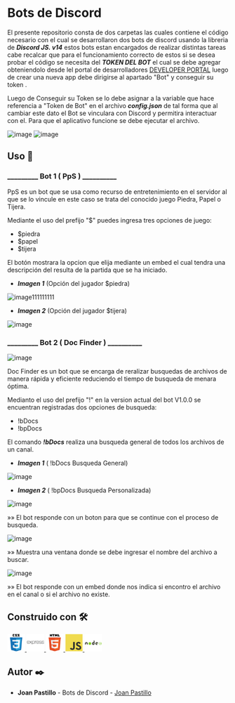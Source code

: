 # Bots de Discord
 
El presente repositorio consta de dos carpetas las cuales  contiene el código necesario con el cual se desarrollaron dos bots de 
discord usando la libreria de ***Discord JS. v14*** estos bots estan encargados de realizar distintas tareas cabe recalcar que 
para el funcionamiento correcto de estos si se desea probar el código se necesita del ***TOKEN DEL BOT***  el cual se debe agregar obteniendolo 
desde lel portal de desarrolladores  [DEVELOPER PORTAL](https://discord.com/developers/applications) luego de crear una nueva app debe dirigirse 
al apartado "Bot" y conseguir su token .

Luego de Conseguir su Token se lo debe asignar a la variable que hace referencia a "Token de Bot" en el archivo ***config.json*** de tal forma 
que al cambiar este dato el Bot se vinculara con Discord y permitira interactuar con el.
Para que el aplicativo funcione se debe ejecutar el archivo.

![image](https://github.com/2k12/discord_bots/assets/104972625/73aedc85-3578-4448-b9d6-d64460ac1537)
                      ![image](https://github.com/2k12/discord_bots/assets/104972625/32cb96dd-8087-4d75-a457-e57bd4f700f8)

## Uso 💪

### **_________ Bot 1  ( PpS ) __________**

PpS es un bot que se usa como recurso de entretenimiento en el servidor al que se lo vincule en este caso se
trata del conocido juego Piedra, Papel o Tijera.

Mediante el uso del prefijo "$"  puedes ingresa tres opciones de juego:

  * $piedra
  * $papel
  * $tijera

El botón mostrara la opcion que elija mediante un embed el cual tendra una descripción del resulta de la
partida que se ha iniciado.

- ***Imagen 1*** (Opción del jugador $piedra)

![image111111111](https://github.com/2k12/discord_bots/assets/104972625/10a6f59c-a601-436d-89f9-6f9e63c38c46)

- ***Imagen 2*** (Opción del jugador $tijera)

![image](https://github.com/2k12/discord_bots/assets/104972625/05968958-0c1b-4e17-ba88-501ffa1ce5e9)


### **_________ Bot 2  ( Doc Finder ) __________**

![image](https://github.com/2k12/discord_bots/assets/104972625/77d67282-966a-41f1-a041-f78b53cc0e23)

Doc Finder es un bot que se encarga de reralizar busquedas de archivos de manera rápida y eficiente reduciendo
el tiempo de busqueda de menara óptima.

Medianto el uso del prefijo "!"  en la version actual del bot V1.0.0 se encuentran registradas dos
opciones de busqueda:

  * !bDocs
  * !bpDocs
 
El comando ***!bDocs*** realiza una busqueda general de todos los archivos de un canal.

- ***Imagen 1*** ( !bDocs Busqueda General)

![image](https://github.com/2k12/discord_bots/assets/104972625/4d81a9c9-e7eb-474b-b522-28f796f39242)

- ***Imagen 2*** ( !bpDocs Busqueda Personalizada)

![image](https://github.com/2k12/discord_bots/assets/104972625/05ea17a5-a79b-40a2-a65a-5b5f051b80ba)

»» El bot responde con un boton para que se continue con el proceso de busqueda.

![image](https://github.com/2k12/discord_bots/assets/104972625/d82414b7-1653-403d-a38c-540e919000d6)

»» Muestra una ventana donde se debe ingresar el nombre del archivo a buscar.

![image](https://github.com/2k12/discord_bots/assets/104972625/b0bfd549-8d1f-44d3-b396-2a88213f3e9c)

»» El bot responde con un embed donde nos indica si encontro el archivo en el canal o si el archivo no existe.

## Construido con 🛠️

<p align="left"> <a href="https://www.w3schools.com/css/" target="_blank" rel="noreferrer"> <img src="https://raw.githubusercontent.com/devicons/devicon/master/icons/css3/css3-original-wordmark.svg" alt="css3" width="40" height="40"/> </a> <a href="https://expressjs.com" target="_blank" rel="noreferrer"> <img src="https://raw.githubusercontent.com/devicons/devicon/master/icons/express/express-original-wordmark.svg" alt="express" width="40" height="40"/> </a> <a href="https://www.w3.org/html/" target="_blank" rel="noreferrer"> <img src="https://raw.githubusercontent.com/devicons/devicon/master/icons/html5/html5-original-wordmark.svg" alt="html5" width="40" height="40"/> </a> <a href="https://developer.mozilla.org/en-US/docs/Web/JavaScript" target="_blank" rel="noreferrer"> <img src="https://raw.githubusercontent.com/devicons/devicon/master/icons/javascript/javascript-original.svg" alt="javascript" width="40" height="40"/> </a> <a href="https://nodejs.org" target="_blank" rel="noreferrer"> <img src="https://raw.githubusercontent.com/devicons/devicon/master/icons/nodejs/nodejs-original-wordmark.svg" alt="nodejs" width="40" height="40"/> </a> </p>

## Autor ✒️

- **Joan Pastillo** - Bots de Discord - [Joan Pastillo](https://github.com/2k12)
